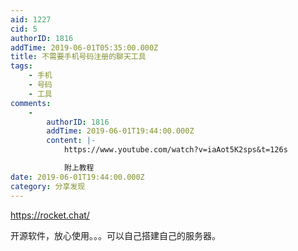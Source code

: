 ```yaml
---
aid: 1227
cid: 5
authorID: 1816
addTime: 2019-06-01T05:35:00.000Z
title: 不需要手机号码注册的聊天工具
tags:
    - 手机
    - 号码
    - 工具
comments:
    -
        authorID: 1816
        addTime: 2019-06-01T19:44:00.000Z
        content: |-
            https://www.youtube.com/watch?v=iaAot5K2sps&t=126s

            附上教程
date: 2019-06-01T19:44:00.000Z
category: 分享发现
---
```


https://rocket.chat/

开源软件，放心使用。。。可以自己搭建自己的服务器。
